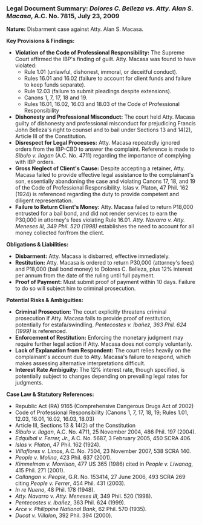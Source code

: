 ### Legal Document Summary: *Dolores C. Belleza vs. Atty. Alan S. Macasa*, A.C. No. 7815, July 23, 2009

**Nature:** Disbarment case against Atty. Alan S. Macasa.

**Key Provisions & Findings:**

*   **Violation of the Code of Professional Responsibility:** The Supreme Court affirmed the IBP's finding of guilt. Atty. Macasa was found to have violated:
    *   Rule 1.01 (unlawful, dishonest, immoral, or deceitful conduct).
    *   Rules 16.01 and 16.02 (failure to account for client funds and failure to keep funds separate).
    *   Rule 12.03 (failure to submit pleadings despite extensions).
    *   Canons 1, 7, 17, 18 and 19.
    *   Rules 16.01, 16.02, 16.03 and 18.03 of the Code of Professional Responsibility
*   **Dishonesty and Professional Misconduct:** The court held Atty. Macasa guilty of dishonesty and professional misconduct for prejudicing Francis John Belleza's right to counsel and to bail under Sections 13 and 14(2), Article III of the Constitution.
*   **Disrespect for Legal Processes:** Atty. Macasa repeatedly ignored orders from the IBP-CBD to answer the complaint. Reference is made to *Sibulo v. Ilagan* (A.C. No. 4711) regarding the importance of complying with IBP orders.
*   **Gross Neglect of Client's Cause:** Despite accepting a retainer, Atty. Macasa failed to provide effective legal assistance to the complainant's son, essentially abandoning the case and violating Canons 17, 18, and 19 of the Code of Professional Responsibility. Islas v. Platon, 47 Phil. 162 (1924) is referenced regarding the duty to provide competent and diligent representation.
*   **Failure to Return Client's Money:** Atty. Macasa failed to return P18,000 entrusted for a bail bond, and did not render services to earn the P30,000 in attorney's fees violating Rule 16.01. *Atty. Navarro v. Atty. Meneses III, 349 Phil. 520 (1998)* establishes the need to account for all money collected for/from the client.

**Obligations & Liabilities:**

*   **Disbarment:** Atty. Macasa is disbarred, effective immediately.
*   **Restitution:** Atty. Macasa is ordered to return P30,000 (attorney's fees) and P18,000 (bail bond money) to Dolores C. Belleza, plus 12% interest per annum from the date of the ruling until full payment.
*   **Proof of Payment:** Must submit proof of payment within 10 days. Failure to do so will subject him to criminal prosecution.

**Potential Risks & Ambiguities:**

*   **Criminal Prosecution:** The court explicitly threatens criminal prosecution if Atty. Macasa fails to provide proof of restitution, potentially for estafa/swindling. *Pentecostes v. Ibañez, 363 Phil. 624 (1999)* is referenced.
*   **Enforcement of Restitution:** Enforcing the monetary judgment may require further legal action if Atty. Macasa does not comply voluntarily.
*   **Lack of Explanation from Respondent:** The court relies heavily on the complainant's account due to Atty. Macasa's failure to respond, which makes assessing alternative interpretations difficult.
*   **Interest Rate Ambiguity:** The 12% interest rate, though specified, is potentially subject to changes depending on prevailing legal rates for judgments.

**Case Law & Statutory References:**

*   Republic Act (RA) 9165 (Comprehensive Dangerous Drugs Act of 2002)
*   Code of Professional Responsibility (Canons 1, 7, 17, 18, 19; Rules 1.01, 12.03, 16.01, 16.02, 16.03, 18.03)
*   Article III, Sections 13 & 14(2) of the Constitution
*   *Sibulo v. Ilagan*, A.C. No. 4711, 25 November 2004, 486 Phil. 197 (2004).
*   *Edquibal v. Ferrer, Jr.*, A.C. No. 5687, 3 February 2005, 450 SCRA 406.
*   *Islas v. Platon*, 47 Phil. 162 (1924).
*   *Villaflores v. Limos*, A.C. No. 7504, 23 November 2007, 538 SCRA 140.
*   *People v. Molina*, 423 Phil. 637 (2001).
*   *Kimmelman v. Morrison*, 477 US 365 (1986) cited in *People v. Liwanag*, 415 Phil. 271 (2001).
*   *Callangan v. People*, G.R. No. 153414, 27 June 2006, 493 SCRA 269 citing *People v. Ferrer*, 454 Phil. 431 (2003).
*   *In re Nueno*, 48 Phil. 178 (1948).
*   *Atty. Navarro v. Atty. Meneses III*, 349 Phil. 520 (1998).
*   *Pentecostes v. Ibañez*, 363 Phil. 624 (1999).
*   *Arce v. Philippine National Bank*, 62 Phil. 570 (1935).
*   *Ducat v. Villalon*, 392 Phil. 394 (2000).
